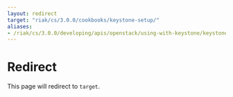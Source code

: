 ```yaml
---
layout: redirect
target: "riak/cs/3.0.0/cookbooks/keystone-setup/"
aliases:
- /riak/cs/3.0.0/developing/apis/openstack/using-with-keystone/keystone-setup
---
```


# Redirect

This page will redirect to `target`.

